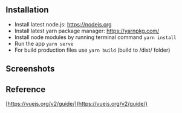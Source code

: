 ## Installation

* Install latest node.js: https://nodejs.org​
* Install latest yarn package manager: https://yarnpkg.com/​
* Install node modules by running terminal command `yarn install`
* Run the app `yarn serve`
* For build production files use `yarn build` (build to /dist/ folder)

## Screenshots



## Reference

[https://vuejs.org/v2/guide/](https://vuejs.org/v2/guide/)
